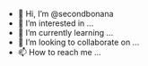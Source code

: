 - 👋 Hi, I’m @secondbonana
- 👀 I’m interested in ...
- 🌱 I’m currently learning ...
- 💞️ I’m looking to collaborate on ...
- 📫 How to reach me ...

<!---
secondbonana/secondbonana is a ✨ special ✨ repository because its `README.md` (this file) appears on your GitHub profile.
You can click the Preview link to take a look at your changes.
--->
